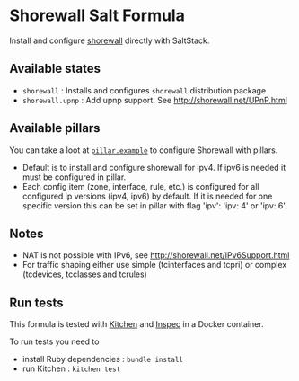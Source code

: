 # Shorewall Salt Formula

Install and configure [shorewall](http://shorewall.org/) directly with SaltStack.

## Available states

* `shorewall` : Installs and configures `shorewall` distribution package
* `shorewall.upnp` : Add upnp support. See http://shorewall.net/UPnP.html

## Available pillars

You can take a loot at [`pillar.example`](/pillar.example) to configure Shorewall with pillars.

* Default is to install and configure shorewall for ipv4. If ipv6 is needed it must be configured in pillar.
* Each config item (zone, interface, rule, etc.) is configured for all configured ip versions (ipv4, ipv6) by default. If it is needed for one specific version this can be set in pillar with flag 'ipv': 'ipv: 4' or 'ipv: 6'.

## Notes

* NAT is not possible with IPv6, see http://shorewall.net/IPv6Support.html
* For traffic shaping either use simple (tcinterfaces and tcpri) or complex (tcdevices, tcclasses and tcrules)

## Run tests

This formula is tested with [Kitchen](https://kitchen.ci/) and [Inspec](https://www.inspec.io/) in a Docker container.

To run tests you need to

* install Ruby dependencies : `bundle install`
* run Kitchen : `kitchen test`
